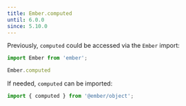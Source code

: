 ```yaml
---
title: Ember.computed
until: 6.0.0
since: 5.10.0
---
```



Previously, `computed` could be accessed via the `Ember` import:
```js
import Ember from 'ember';

Ember.computed
```

If needed, `computed` can be imported:
```js
import { computed } from '@ember/object';
```
